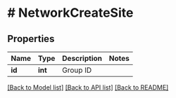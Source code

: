 # # NetworkCreateSite

## Properties

Name | Type | Description | Notes
------------ | ------------- | ------------- | -------------
**id** | **int** | Group ID |

[[Back to Model list]](../../README.md#models) [[Back to API list]](../../README.md#endpoints) [[Back to README]](../../README.md)
